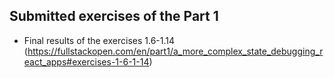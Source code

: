 ## Submitted exercises of the Part 1

+ Final results of the exercises 1.6-1.14 (https://fullstackopen.com/en/part1/a_more_complex_state_debugging_react_apps#exercises-1-6-1-14)
